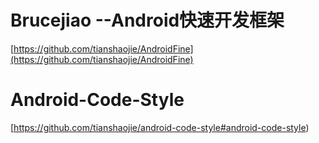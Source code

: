 # Brucejiao --Android快速开发框架

[https://github.com/tianshaojie/AndroidFine](https://github.com/tianshaojie/AndroidFine)
# Android-Code-Style
[https://github.com/tianshaojie/android-code-style#android-code-style)



